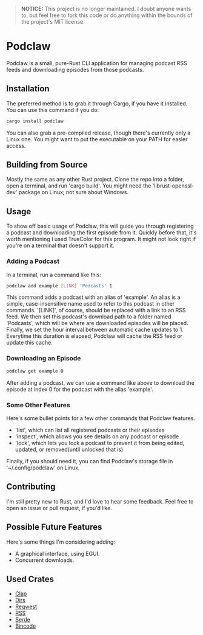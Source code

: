 
> **NOTICE:** This project is no longer maintained. I doubt anyone wants to, but feel free to fork this code or do anything within the bounds of the project's MIT license.

# Podclaw

Podclaw is a small, pure-Rust CLI application for managing podcast RSS feeds and downloading episodes from those podcasts.

## Installation

The preferred method is to grab it through Cargo, if you have it installed. You can use this command if you do:

```bash
cargo install podclaw
```

You can also grab a pre-compiled release, though there's currently only a Linux one. You might want to put the executable on your PATH for easier access.
    
## Building from Source

Mostly the same as any other Rust project. Clone the repo into a folder, open a terminal, and run 'cargo build'. You might need the 'librust-openssl-dev' package on Linux; not sure about Windows.

## Usage

To show off basic usage of Podclaw, this will guide you through registering a podcast and downloading the first episode from it. Quickly before that, it's worth mentioning I used TrueColor for this program. It might not look right if you're on a terminal that doesn't support it.

### Adding a Podcast

In a terminal, run a command like this:

```bash
podclaw add example [LINK] 'Podcasts' 1
```
This command adds a podcast with an alias of 'example'. An alias is a simple, case-insensitive name used to refer to this podcast in other commands. '[LINK]', of course, should be replaced with a link to an RSS feed. We then set this podcast's download path to a folder named 'Podcasts', which will be where are downloaded episodes will be placed. Finally, we set the hour interval between automatic cache updates to 1. Everytime this duration is elapsed, Podclaw will cache the RSS feed or update this cache.

### Downloading an Episode

```bash
podclaw get example 0
```
After adding a podcast, we can use a command like above to download the episode at index 0 for the podcast with the alias 'example'.

### Some Other Features
Here's some bullet points for a few other commands that Podclaw features.

- 'list', which can list all registered podcasts or their episodes
- 'inspect', which allows you see details on any podcast or episode
- 'lock', which lets you lock a podcast to prevent it from being edited, updated, or removed(until unlocked that is)

Finally, if you should need it, you can find Podclaw's storage file in '~/.config/podclaw' on Linux.
## Contributing

I'm still pretty new to Rust, and I'd love to hear some feedback. Feel free to open an issue or pull request, if you'd like.

## Possible Future Features

Here's some things I'm considering adding:

- A graphical interface, using EGUI.
- Concurrent downloads.

## Used Crates

- [Clap](https://crates.io/crates/clap)
- [Dirs](https://crates.io/crates/dirs)
- [Reqwest](https://crates.io/crates/reqwest)
- [RSS](https://crates.io/crates/rss)
- [Serde](https://serde.rs/)
- [Bincode](https://crates.io/crates/bincode)
